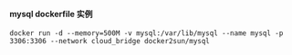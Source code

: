 #### mysql dockerfile 实例  

`docker run -d --memory=500M -v mysql:/var/lib/mysql --name mysql -p 3306:3306 --network cloud_bridge docker2sun/mysql
`

